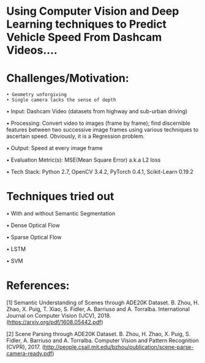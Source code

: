 # Using Computer Vision and Deep Learning techniques to Predict Vehicle Speed From Dashcam Videos....

# Challenges/Motivation:
	• Geometry unforgiving
	• Single camera lacks the sense of depth

• Input: Dashcam Video (datasets from highway and sub-urban driving)

• Processing: Convert video to images (frame by frame); find discernible features
between two successive image frames using various techniques to ascertain speed.
Obviously, it is a Regression problem.

• Output: Speed at every image frame

• Evaluation Metric(s): MSE(Mean Square Error) a.k.a L2 loss

• Tech Stack: Python 2.7, OpenCV 3.4.2, PyTorch 0.4.1, Scikit-Learn 0.19.2

# Techniques tried out

• With and without Semantic Segmentation

• Dense Optical Flow

• Sparse Optical Flow

• LSTM

• SVM


# References:

[1] Semantic Understanding of Scenes through ADE20K Dataset. B. Zhou, H. Zhao, X. Puig, T. Xiao, S. Fidler, A. Barriuso and A. Torralba. International Journal on Computer Vision (IJCV), 2018. (https://arxiv.org/pdf/1608.05442.pdf)

[2] Scene Parsing through ADE20K Dataset. B. Zhou, H. Zhao, X. Puig, S. Fidler, A. Barriuso and A. Torralba. Computer Vision and Pattern Recognition (CVPR), 2017. (http://people.csail.mit.edu/bzhou/publication/scene-parse-camera-ready.pdf)
